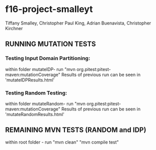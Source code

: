 # f16-project-smalleyt
Tiffany Smalley,
Christopher Paul King,
Adrian Buenavista,
Christopher Kirchner

## RUNNING MUTATION TESTS

### Testing Input Domain Partitioning:
within folder mutateIDP- run "mvn org.pitest:pitest-maven:mutationCoverage"
Results of previous run can be seen in 'mutateIDPResults.html'

### Testing Random Testing:
within folder mutateRandom- run "mvn org.pitest:pitest-maven:mutationCoverage"
Results of previous run can be seen in 'mutateRandomResults.html'

## REMAINING MVN TESTS (RANDOM and IDP)

within root folder - run 
"mvn clean"
"mvn compile test"
